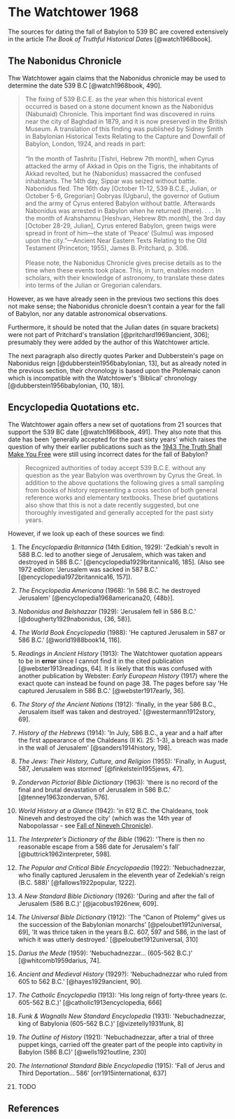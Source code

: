 # The Watchtower 1968

The sources for dating the fall of Babylon to 539 BC are covered extensively in the article _The Book of Truthful 
Historical Dates_ [@watch1968book].

## The Nabonidus Chronicle

Thw Watchtower again claims that the Nabonidus chronicle may be used to determine the date 539 B.C [@watch1968book, 490].

> The fixing of 539 B.C.E. as the year when this historical event occurred is based on a stone document known as the 
  Nabonidus (Nabunaid) Chronicle. This important find was discovered in ruins near the city of Baghdad in 1879, and it 
  is now preserved in the British Museum. A translation of this finding was published by Sidney Smith in Babylonian 
  Historical Texts Relating to the Capture and Downfall of Babylon, London, 1924, and reads in part:
  <br><br>
  “In the month of Tashritu \[Tishri, Hebrew 7th month\], when Cyrus attacked the army of Akkad in Opis on the Tigris, 
  the inhabitants of Akkad revolted, but he (Nabonidus) massacred the confused inhabitants. The 14th day, Sippar was 
  seized without battle. Nabonidus fled. The 16th day \[October 11-12, 539 B.C.E., Julian, or October 5-6, Gregorian\] 
  Gobryas (Ugbaru), the governor of Gutium and the army of Cyrus entered Babylon without battle. Afterwards Nabonidus 
  was arrested in Babylon when he returned (there). . . . In the month of Arahshamnu \[Heshvan, Hebrew 8th month\], the 
  3rd day \[October 28-29, Julian\], Cyrus entered Babylon, green twigs were spread in front of him—the state of 
  ‘Peace’ (Sulmu) was imposed upon the city.”—Ancient Near Eastern Texts Relating to the Old Testament 
  (Princeton; 1955), James B. Pritchard, p. 306.
  <br><br>
  Please note, the Nabonidus Chronicle gives precise details as to the time when these events took place. This, in 
  turn, enables modern scholars, with their knowledge of astronomy, to translate these dates into terms of the 
  Julian or Gregorian calendars.

However, as we have already seen in the previous two sections this does not make sense; the Nabonidus chronicle
doesn't contain a year for the fall of Babylon, nor any datable astronomical observations.

Furthermore, it should be noted that the Julian dates (in square brackets) were not part of Pritchard's
translation [@pritchard1969ancient, 306]; presumably they were added by the author of this Watchtower article.

The next paragraph also directly quotes Parker and Dubberstein's page on Nabonidus reign 
[@dubberstein1956babylonian, 13], but as already noted in the previous section, their chronology is based
upon the Ptolemaic canon which is incompatible with the Watchtower's 'Biblical' chronology 
[@dubberstein1956babylonian, {10, 18}].

## Encyclopedia Quotations etc.

The Watchtower again offers a new set of quotations from 21 sources that support the 539 BC date [@watch1968book, 491].
They also note that this date has been 'generally accepted for the past sixty years' which raises the question of why
their earlier publications such as the [1943 The Truth Shall Make You Free](./1943.md) were still using incorrect dates 
for the fall of Babylon?

> Recognized authorities of today accept 539 B.C.E. without any question as the year Babylon was overthrown by Cyrus 
  the Great. In addition to the above quotations the following gives a small sampling from books of history 
  representing a cross section of both general reference works and elementary textbooks. These brief quotations also 
  show that this is not a date recently suggested, but one thoroughly investigated and generally accepted for the past 
  sixty years.

However, if we look up each of these sources we find:

1. The _Encyclopædia Britannica_ (14th Edition, 1929): 'Zedkiah's revolt in 588 B.C. led to another siege of Jerusalem,
   which was taken and destroyed in 586 B.C.' [@encyclopedia1929britannica16, 185]. (Also see 1972 edition: 'Jerusalem 
   was sacked in 587 B.C.' [@encyclopedia1972britannica16, 157]).
   
2. _The Encyclopedia Americana_ (1968): 'In 586 B.C. he destroyed Jerusalem' 
   [@encyclopedia1968americana20, {48b}].
   
3. _Nabonidus and Belshazzar_ (1929): 'Jerusalem fell in 586 B.C.' [@dougherty1929nabonidus, {36, 58}].

4. _The World Book Encyclopedia_ (1988): 'He captured Jerusalem in 587 or 586 B.C.' 
   [@world1988book14, 116].
   
5. _Readings in Ancient History_ (1913): The Watchtower quotation appears to be in **error** since I cannot find it
   in the cited publication [@webster1913readings, 64]. It is likely that this was confused with another publication
   by Webster: _Early European History_ (1917) where the exact quote can instead be found on page 38. The pages before
   say 'He captured Jerusalem in 586 B.C.' [@webster1917early, 36].
   
6. _The Story of the Ancient Nations_ (1912): 'finally, in the year 586 B.C., Jerusalem itself was taken and 
   destroyed.' [@westermann1912story, 69].
   
7. _History of the Hebrews_ (1914): 'In July, 586 B.C., a year and a half after the first appearance of the Chaldeans 
   (II Ki. 25: 1-3), a breach was made in the wall of Jerusalem' [@sanders1914history, 198].
   
8. _The Jews: Their History, Culture, and Religion_ (1955): 'Finally, in August, 587, Jerusalem was stormed' 
   [@finkelstein1955jews, 47].
   
9. _Zondervan Pictorial Bible Dictionary_ (1963): 'there is no record of the final and brutal devastation of Jerusalem
    in 586 B.C.' [@tenney1963zondervan, 576].
    
10. _World History at a Glance_ (1942): 'in 612 B.C. the Chaldeans, took Nineveh and destroyed the city' (which was 
    the 14th year of Nabopolassar - see [Fall of Nineveh Chronicle](../../standard/chronicles/bm21901.md)).

11. _The Interpreter’s Dictionary of the Bible_ (1962): 'There is then no reasonable escape from a 586 date for
    Jerusalem's fall' [@buttrick1962interpreter, 598].

12. _The Popular and Critical Bible Encyclopaedia_ (1922): 'Nebuchadnezzar, who finally captured Jerusalem in the 
    eleventh year of Zedekiah's reign (B.C. 588)' [@fallows1922popular, 1222].

13. _A New Standard Bible Dictionary_ (1926): 'During and after the fall of Jerusalem (586 B.C.)' 
    [@jacobus1926new, 609].

14. _The Universal Bible Dictionary_ (1912): 'The “Canon of Ptolemy” gives us the succession of the Babylonian monarchs' 
    [@peloubet1912universal, 69], 'It was thrice taken in the years B.C. 607, 597 and 586, in the last of which it was
    utterly destroyed.' [@peloubet1912universal, 310]

15. _Darius the Mede_ (1959): 'Nebuchadnezzar... (605-562 B.C.)' [@whitcomb1959darius, 74].

16. _Ancient and Medieval History_ (1929?): 'Nebuchadnezzar who ruled from 605 to 562 B.C.' [@hayes1929ancient, 90].

17. _The Catholic Encyclopedia_ (1913): 'His long reign of forty-three years (c. 605-562 B.C.)' 
    [@catholic1913encyclopedia, 666]

18. _Funk & Wagnalls New Standard Encyclopedia_ (1931): 'Nebuchadnezzar, king of Babylonia (605-562 B.C.)' 
    [@vizetelly1931funk, 8]

19. _The Outline of History_ (1921): 'Nebuchadnezzar, after a trial of three puppet kings, carried off the greater
    part of the people into captivity in Babylon (586 B.C)' [@wells1921outline, 230]

20. _The International Standard Bible Encyclopedia_ (1915): 'Fall of Jerus and Third Deportation... 586' 
    [orr1915international, 637]

21. TODO

## References
